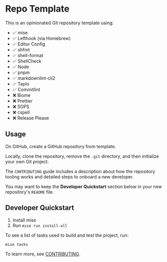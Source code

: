 # Repo Template

This is an opinionated Git repository template using:

- ✅ mise
- ✅ Lefthook (via Homebrew)
- ✅ Editor Config
- ✅ shfmt
- ✅ shell-format
- ✅ ShellCheck
- ✅ Node
- ✅ pnpm
- ✅ markdownlint-cli2
- ✅ Taplo
- ✅ Commitlint
- ❌ Biome
- ❌ Prettier
- ❌ SOPS
- ❌ cspell
- ❌ Release Please

## Usage

On GitHub, create a GitHub repository from template.

Locally, clone the repository, remove the `.git` directory, and then initialize
your own Git project.

The `CONTRIBUTING` guide includes a description about how the repository tooling
works and detailed steps to onboard a new developer.

You may want to keep the **Developer Quickstart** section below in your new
repository's `README` file.

## Developer Quickstart

1. Install mise
2. Run `mise run install-all`

To see a list of tasks used to build and test the project, run:

```console
mise tasks
```

To learn more, see [CONTRIBUTING](CONTRIBUTING.md).
